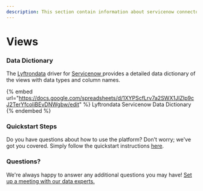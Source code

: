 ```yaml
---
description: This section contain information about servicenow connector views information
---
```


# Views

### Data Dictionary

The [Lyftrondata](https://www.lyftrondata.com/) driver for [Servicenow](https://www.lyftrondata.com/integration/business-analytics/service-now//)[ ](https://www.lyftrondata.com/integration/servicenow/)provides a detailed data dictionary of the views with data types and column names.

{% embed url="https://docs.google.com/spreadsheets/d/1XYPScfLrv7a2SWX1JIZIp9cJ2TerYfcoliBEvDNWgbw/edit" %}
Lyftrondata Servicenow Data Dictionary
{% endembed %}

### Quickstart Steps

Do you have questions about how to use the platform? Don't worry; we've got you covered. Simply follow the quickstart instructions [here](../README.md).

### Questions? <a href="#questions" id="questions"></a>

We're always happy to answer any additional questions you may have! [Set up a meeting with our data experts.](https://www.lyftrondata.com/book-a-meeting/)


